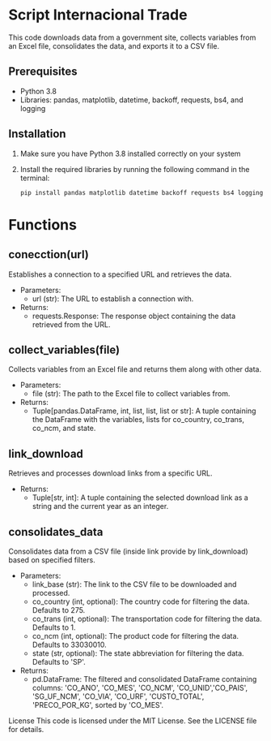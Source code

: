 # Script Internacional Trade

This code downloads data from a government site, collects variables from an Excel file, consolidates the data, and exports it to a CSV file.

## Prerequisites

- Python 3.8
- Libraries: pandas, matplotlib, datetime, backoff, requests, bs4, and logging

## Installation

1. Make sure you have Python 3.8 installed correctly on your system
2. Install the required libraries by running the following command in the terminal:

   ```shell
   pip install pandas matplotlib datetime backoff requests bs4 logging

# Functions
## conecction(url)
Establishes a connection to a specified URL and retrieves the data.

 - Parameters:
   - url (str): The URL to establish a connection with.
 - Returns:
   - requests.Response: The response object containing the data retrieved from the URL.

## collect_variables(file)
Collects variables from an Excel file and returns them along with other data.

- Parameters:
  - file (str): The path to the Excel file to collect variables from.
- Returns:
  - Tuple[pandas.DataFrame, int, list, list, list or str]: A tuple containing the DataFrame with the variables, lists for co_country, co_trans, co_ncm, and state.

## link_download
Retrieves and processes download links from a specific URL.

- Returns:
  - Tuple[str, int]: A tuple containing the selected download link as a string and the current year as an integer.

## consolidates_data
Consolidates data from a CSV file (inside link provide by link_download) based on specified filters.

- Parameters:
  - link_base (str): The link to the CSV file to be downloaded and processed.
  - co_country (int, optional): The country code for filtering the data. Defaults to 275.
  - co_trans (int, optional): The transportation code for filtering the data. Defaults to 1.
  - co_ncm (int, optional): The product code for filtering the data. Defaults to 33030010.
  - state (str, optional): The state abbreviation for filtering the data. Defaults to 'SP'.
- Returns:
  - pd.DataFrame: The filtered and consolidated DataFrame containing columns: 'CO_ANO', 'CO_MES', 'CO_NCM', 'CO_UNID','CO_PAIS', 'SG_UF_NCM', 'CO_VIA', 'CO_URF', 'CUSTO_TOTAL', 'PRECO_POR_KG', sorted by 'CO_MES'.

License
This code is licensed under the MIT License. See the LICENSE file for details.